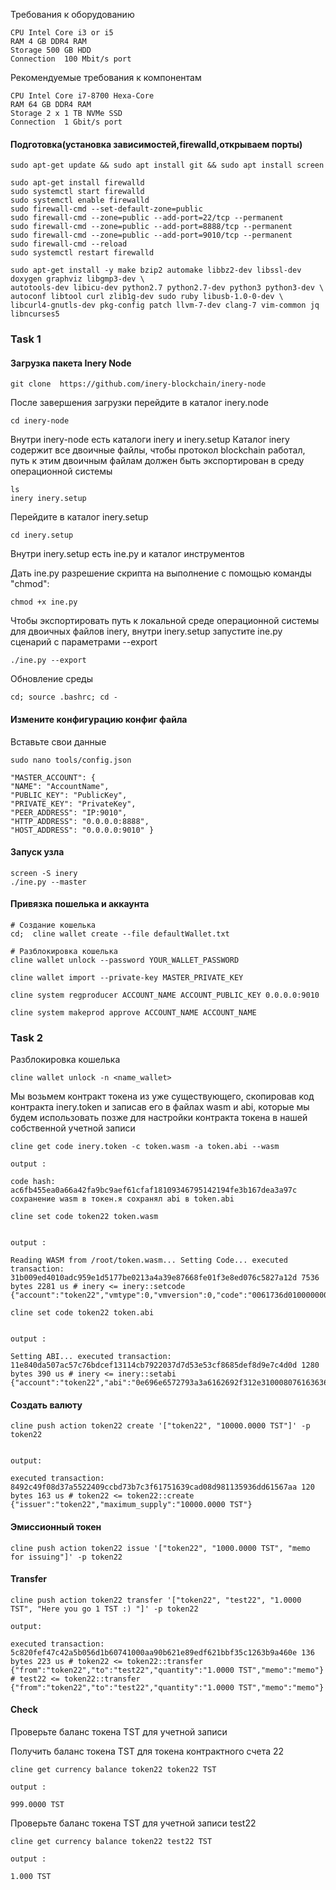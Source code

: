 Требования к оборудованию
```
CPU	Intel Core i3 or i5
RAM	4 GB DDR4 RAM
Storage	500 GB HDD
Connection	100 Mbit/s port
```
Рекомендуемые требования к компонентам
```
CPU	Intel Core i7-8700 Hexa-Core
RAM	64 GB DDR4 RAM
Storage	2 x 1 TB NVMe SSD
Connection	1 Gbit/s port
```

#### Подготовка(установка зависимостей,firewalld,открываем порты)
```
sudo apt-get update && sudo apt install git && sudo apt install screen

sudo apt-get install firewalld 
sudo systemctl start firewalld 
sudo systemctl enable firewalld 
sudo firewall-cmd --set-default-zone=public 
sudo firewall-cmd --zone=public --add-port=22/tcp --permanent 
sudo firewall-cmd --zone=public --add-port=8888/tcp --permanent 
sudo firewall-cmd --zone=public --add-port=9010/tcp --permanent 
sudo firewall-cmd --reload 
sudo systemctl restart firewalld

sudo apt-get install -y make bzip2 automake libbz2-dev libssl-dev doxygen graphviz libgmp3-dev \
autotools-dev libicu-dev python2.7 python2.7-dev python3 python3-dev \
autoconf libtool curl zlib1g-dev sudo ruby libusb-1.0-0-dev \
libcurl4-gnutls-dev pkg-config patch llvm-7-dev clang-7 vim-common jq libncurses5
```
### Task 1
#### Загрузка пакета Inery Node
```
git clone  https://github.com/inery-blockchain/inery-node
```
После завершения загрузки перейдите в каталог inery.node
```
cd inery-node
```
Внутри inery-node есть каталоги inery и inery.setup Каталог inery содержит все двоичные файлы, чтобы протокол blockchain работал, путь к этим двоичным файлам должен быть экспортирован в среду операционной системы
```
ls    
inery inery.setup
```
Перейдите в каталог inery.setup
```
cd inery.setup
```
Внутри inery.setup есть ine.py и каталог инструментов

Дать ine.py разрешение скрипта на выполнение с помощью команды "chmod":
```
chmod +x ine.py
```
Чтобы экспортировать путь к локальной среде операционной системы для двоичных файлов inery, внутри inery.setup запустите ine.py сценарий с параметрами --export
```
./ine.py --export
```
Обновление среды
```
cd; source .bashrc; cd -
```
#### Измените конфигурацию конфиг файла
Вставьте свои данные
```
sudo nano tools/config.json

"MASTER_ACCOUNT": {     
"NAME": "AccountName",     
"PUBLIC_KEY": "PublicKey",     
"PRIVATE_KEY": "PrivateKey",     
"PEER_ADDRESS": "IP:9010",     
"HTTP_ADDRESS": "0.0.0.0:8888",     
"HOST_ADDRESS": "0.0.0.0:9010" }
```
#### Запуск узла
```
screen -S inery
./ine.py --master
```
#### Привязка пошелька и аккаунта
```
# Создание кошелька
cd;  cline wallet create --file defaultWallet.txt

# Разблокировка кошелька
cline wallet unlock --password YOUR_WALLET_PASSWORD
 
cline wallet import --private-key MASTER_PRIVATE_KEY
  
cline system regproducer ACCOUNT_NAME ACCOUNT_PUBLIC_KEY 0.0.0.0:9010
  
cline system makeprod approve ACCOUNT_NAME ACCOUNT_NAME
```

### Task 2
Разблокировка кошелька
```
cline wallet unlock -n <name_wallet>

```
Мы возьмем контракт токена из уже существующего, скопировав код контракта inery.token и записав его в файлах wasm и abi, которые мы будем использовать позже для настройки контракта токена в нашей собственной учетной записи
```
cline get code inery.token -c token.wasm -a token.abi --wasm

output :

code hash: ac6fb455ea0a66a42fa9bc9aef61cfaf18109346795142194fe3b167dea3a97c сохранение wasm в токен.я сохранял abi в token.abi
```

```
cline set code token22 token.wasm


output :

Reading WASM from /root/token.wasm... Setting Code... executed transaction: 31b009ed4010adc959e1d5177be0213a4a39e87668fe01f3e8ed076c5827a12d 7536 bytes 2281 us # inery <= inery::setcode {"account":"token22","vmtype":0,"vmversion":0,"code":"0061736d0100000001a0011b60000060017e0060027f7f...

cline set code token22 token.abi


output :

Setting ABI... executed transaction: 11e840da507ac57c76bdcef13114cb7922037d7d53e53cf8685def8d9e7c4d0d 1280 bytes 390 us # inery <= inery::setabi {"account":"token22","abi":"0e696e6572793a3a6162692f312e310008076163636f756e7400010762616c616e636505...
```

#### Создать валюту
```
cline push action token22 create '["token22", "10000.0000 TST"]' -p token22


output:

executed transaction: 8492c49f08d37a5522409ccbd73b7c3f61751639cad08d981135936dd61567aa 120 bytes 163 us # token22 <= token22::create {"issuer":"token22","maximum_supply":"10000.0000 TST"}
```

#### Эмиссионный токен
```
cline push action token22 issue '["token22", "1000.0000 TST", "memo for issuing"]' -p token22
```

#### Transfer
```
cline push action token22 transfer '["token22", "test22", "1.0000 TST", "Here you go 1 TST :) "]' -p token22

output:

executed transaction: 5c820fef47c42a5b056d1b60741000aa90b621e89edf621bbf35c1263b9a460e 136 bytes 223 us # token22 <= token22::transfer {"from":"token22","to":"test22","quantity":"1.0000 TST","memo":"memo"} # test22 <= token22::transfer {"from":"token22","to":"test22","quantity":"1.0000 TST","memo":"memo"}
```

#### Check
Проверьте баланс токена TST для учетной записи

Получить баланс токена TST для токена контрактного счета 22

```
cline get currency balance token22 token22 TST

output :

999.0000 TST
```
Проверьте баланс токена TST для учетной записи test22

```
cline get currency balance token22 test22 TST

output :

1.000 TST
```
